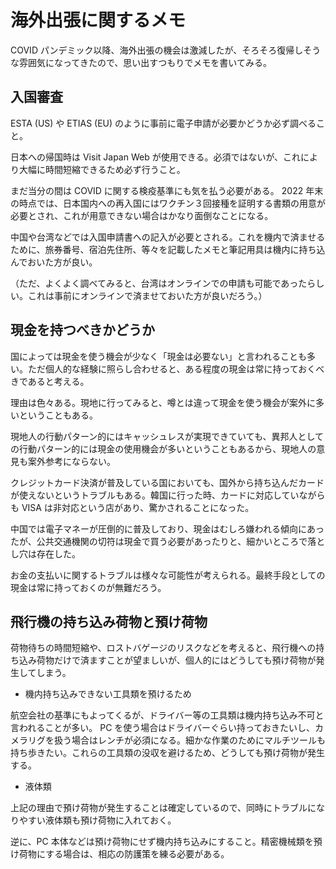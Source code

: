 # 海外出張に関するメモ

COVID パンデミック以降、海外出張の機会は激減したが、そろそろ復帰しそうな雰囲気になってきたので、思い出すつもりでメモを書いてみる。

## 入国審査

ESTA (US) や ETIAS (EU) のように事前に電子申請が必要かどうか必ず調べること。

日本への帰国時は Visit Japan Web が使用できる。必須ではないが、これにより大幅に時間短縮できるため必ず行うこと。

まだ当分の間は COVID に関する検疫基準にも気を払う必要がある。 2022 年末の時点では、日本国内への再入国にはワクチン３回接種を証明する書類の用意が必要とされ、これが用意できない場合はかなり面倒なことになる。

中国や台湾などでは入国申請書への記入が必要とされる。これを機内で済ませるために、旅券番号、宿泊先住所、等々を記載したメモと筆記用具は機内に持ち込んでおいた方が良い。

（ただ、よくよく調べてみると、台湾はオンラインでの申請も可能であったらしい。これは事前にオンラインで済ませておいた方が良いだろう。）

## 現金を持つべきかどうか

国によっては現金を使う機会が少なく「現金は必要ない」と言われることも多い。ただ個人的な経験に照らし合わせると、ある程度の現金は常に持っておくべきであると考える。

理由は色々ある。現地に行ってみると、噂とは違って現金を使う機会が案外に多いということもある。

現地人の行動パターン的にはキャッシュレスが実現できていても、異邦人としての行動パターン的には現金の使用機会が多いということもあるから、現地人の意見も案外参考にならない。

クレジットカード決済が普及している国においても、国外から持ち込んだカードが使えないというトラブルもある。韓国に行った時、カードに対応していながらも VISA は非対応という店があり、驚かされることになった。

中国では電子マネーが圧倒的に普及しており、現金はむしろ嫌われる傾向にあったが、公共交通機関の切符は現金で買う必要があったりと、細かいところで落とし穴は存在した。

お金の支払いに関するトラブルは様々な可能性が考えられる。最終手段としての現金は常に持っておくのが無難だろう。

## 飛行機の持ち込み荷物と預け荷物

荷物待ちの時間短縮や、ロストバゲージのリスクなどを考えると、飛行機への持ち込み荷物だけで済ますことが望ましいが、個人的にはどうしても預け荷物が発生してしまう。

- 機内持ち込みできない工具類を預けるため

航空会社の基準にもよってくるが、ドライバー等の工具類は機内持ち込み不可と言われることが多い。 PC を使う場合はドライバーぐらい持っておきたいし、カメラリグを扱う場合はレンチが必須になる。細かな作業のためにマルチツールも持ち歩きたい。これらの工具類の没収を避けるため、どうしても預け荷物が発生する。

- 液体類

上記の理由で預け荷物が発生することは確定しているので、同時にトラブルになりやすい液体類も預け荷物に入れておく。

逆に、PC 本体などは預け荷物にせず機内持ち込みにすること。精密機械類を預け荷物にする場合は、相応の防護策を練る必要がある。
